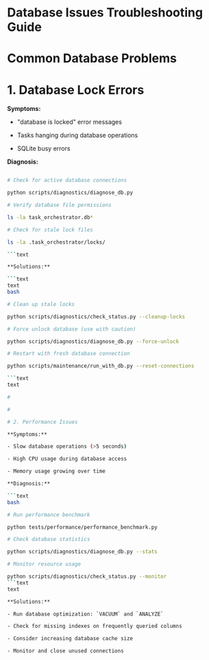 

# Database Issues Troubleshooting Guide

#

# Common Database Problems

#

#

# 1. Database Lock Errors

**Symptoms:**

- "database is locked" error messages

- Tasks hanging during database operations  

- SQLite busy errors

**Diagnosis:**

```bash

# Check for active database connections

python scripts/diagnostics/diagnose_db.py

# Verify database file permissions

ls -la task_orchestrator.db*

# Check for stale lock files

ls -la .task_orchestrator/locks/

```text

**Solutions:**

```text
text
bash

# Clean up stale locks

python scripts/diagnostics/check_status.py --cleanup-locks

# Force unlock database (use with caution)

python scripts/diagnostics/diagnose_db.py --force-unlock

# Restart with fresh database connection

python scripts/maintenance/run_with_db.py --reset-connections

```text
text

#

#

# 2. Performance Issues

**Symptoms:**

- Slow database operations (>5 seconds)

- High CPU usage during database access

- Memory usage growing over time

**Diagnosis:**

```text
bash

# Run performance benchmark

python tests/performance/performance_benchmark.py

# Check database statistics  

python scripts/diagnostics/diagnose_db.py --stats

# Monitor resource usage

python scripts/diagnostics/check_status.py --monitor
```text
text

**Solutions:**

- Run database optimization: `VACUUM` and `ANALYZE`

- Check for missing indexes on frequently queried columns

- Consider increasing database cache size

- Monitor and close unused connections
